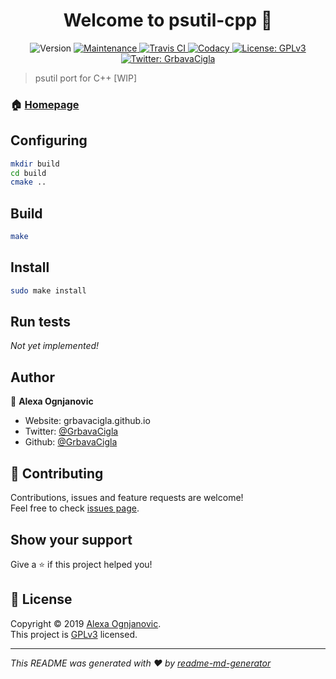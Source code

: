 <h1 align="center">Welcome to psutil-cpp 👋</h1>
<p align="center">
  <img alt="Version" src="https://img.shields.io/badge/version-0.0.1-blue.svg?cacheSeconds=2592000" />
  
  <a href="https://github.com/GrbavaCigla/psutil-cpp/graphs/commit-activity" target="_blank">
    <img alt="Maintenance" src="https://img.shields.io/badge/Maintained%3F-yes-green.svg" />
  </a>
  <a href="https://travis-ci.org/GrbavaCigla/psutil-cpp">
    <img alt="Travis CI" src="https://api.travis-ci.org/GrbavaCigla/psutil-cpp.svg?branch=master">
  </a>
  <a href="https://app.codacy.com/manual/GrbavaCigla/psutil-cpp/dashboard">
    <img alt="Codacy" src="https://api.codacy.com/project/badge/Grade/c31024ae2a0e45fa8ccb2daa9f01be60">
  </a>
  <a href="https://github.com/GrbavaCigla/psutil-cpp/blob/master/LICENSE" target="_blank">
    <img alt="License: GPLv3" src="https://img.shields.io/github/license/GrbavaCigla/psutil-cpp" />
  </a>
  <a href="https://twitter.com/GrbavaCigla" target="_blank">
    <img alt="Twitter: GrbavaCigla" src="https://img.shields.io/twitter/follow/GrbavaCigla.svg?style=social" />
  </a>
</p>

> psutil port for C++ [WIP]

### 🏠 [Homepage](https://github.com/GrbavaCigla/psutil-cpp)

## Configuring

```sh
mkdir build
cd build
cmake ..
```

## Build

```sh
make
```

## Install

```sh
sudo make install
```

## Run tests

_Not yet implemented!_

## Author

👤 **Alexa Ognjanovic**

- Website: grbavacigla.github.io
- Twitter: [@GrbavaCigla](https://twitter.com/GrbavaCigla)
- Github: [@GrbavaCigla](https://github.com/GrbavaCigla)

## 🤝 Contributing

Contributions, issues and feature requests are welcome!<br />Feel free to check [issues page](https://github.com/GrbavaCigla/psutil-cpp/issues).

## Show your support

Give a ⭐️ if this project helped you!

## 📝 License

Copyright © 2019 [Alexa Ognjanovic](https://github.com/GrbavaCigla).<br />
This project is [GPLv3](https://github.com/GrbavaCigla/psutil-cpp/blob/master/LICENSE) licensed.

---

_This README was generated with ❤️ by [readme-md-generator](https://github.com/kefranabg/readme-md-generator)_

